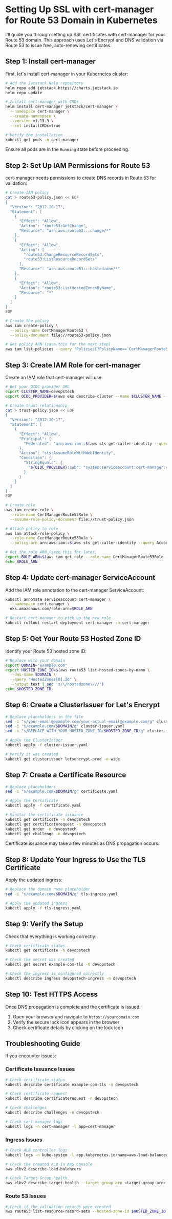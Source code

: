 # Setting Up SSL with cert-manager for Route 53 Domain in Kubernetes

I'll guide you through setting up SSL certificates with cert-manager for your Route 53 domain. This approach uses Let's Encrypt and DNS validation via Route 53 to issue free, auto-renewing certificates.

## Step 1: Install cert-manager

First, let's install cert-manager in your Kubernetes cluster:

```bash
# Add the Jetstack Helm repository
helm repo add jetstack https://charts.jetstack.io
helm repo update

# Install cert-manager with CRDs
helm install cert-manager jetstack/cert-manager \
  --namespace cert-manager \
  --create-namespace \
  --version v1.13.3 \
  --set installCRDs=true

# Verify the installation
kubectl get pods -n cert-manager
```

Ensure all pods are in the `Running` state before proceeding.

## Step 2: Set Up IAM Permissions for Route 53

cert-manager needs permissions to create DNS records in Route 53 for validation:

```bash
# Create IAM policy
cat > route53-policy.json << EOF
{
  "Version": "2012-10-17",
  "Statement": [
    {
      "Effect": "Allow",
      "Action": "route53:GetChange",
      "Resource": "arn:aws:route53:::change/*"
    },
    {
      "Effect": "Allow",
      "Action": [
        "route53:ChangeResourceRecordSets",
        "route53:ListResourceRecordSets"
      ],
      "Resource": "arn:aws:route53:::hostedzone/*"
    },
    {
      "Effect": "Allow",
      "Action": "route53:ListHostedZonesByName",
      "Resource": "*"
    }
  ]
}
EOF

# Create the policy
aws iam create-policy \
  --policy-name CertManagerRoute53 \
  --policy-document file://route53-policy.json

# Get policy ARN (save this for the next step)
aws iam list-policies --query 'Policies[?PolicyName==`CertManagerRoute53`].Arn' --output text
```

## Step 3: Create IAM Role for cert-manager

Create an IAM role that cert-manager will use:

```bash
# Get your OIDC provider URL
export CLUSTER_NAME=devopstech
export OIDC_PROVIDER=$(aws eks describe-cluster --name $CLUSTER_NAME --query "cluster.identity.oidc.issuer" --output text | sed -e "s/^https:\/\///")

# Create trust relationship
cat > trust-policy.json << EOF
{
  "Version": "2012-10-17",
  "Statement": [
    {
      "Effect": "Allow",
      "Principal": {
        "Federated": "arn:aws:iam::$(aws sts get-caller-identity --query Account --output text):oidc-provider/${OIDC_PROVIDER}"
      },
      "Action": "sts:AssumeRoleWithWebIdentity",
      "Condition": {
        "StringEquals": {
          "${OIDC_PROVIDER}:sub": "system:serviceaccount:cert-manager:cert-manager"
        }
      }
    }
  ]
}
EOF

# Create role
aws iam create-role \
  --role-name CertManagerRoute53Role \
  --assume-role-policy-document file://trust-policy.json

# Attach policy to role
aws iam attach-role-policy \
  --role-name CertManagerRoute53Role \
  --policy-arn arn:aws:iam::$(aws sts get-caller-identity --query Account --output text):policy/CertManagerRoute53

# Get the role ARN (save this for later)
export ROLE_ARN=$(aws iam get-role --role-name CertManagerRoute53Role --query Role.Arn --output text)
echo $ROLE_ARN
```

## Step 4: Update cert-manager ServiceAccount

Add the IAM role annotation to the cert-manager ServiceAccount:

```bash
kubectl annotate serviceaccount cert-manager \
  --namespace cert-manager \
  eks.amazonaws.com/role-arn=$ROLE_ARN

# Restart cert-manager to pick up the new role
kubectl rollout restart deployment cert-manager -n cert-manager
```

## Step 5: Get Your Route 53 Hosted Zone ID

Identify your Route 53 hosted zone ID:

```bash
# Replace with your domain
export DOMAIN="example.com"
export HOSTED_ZONE_ID=$(aws route53 list-hosted-zones-by-name \
  --dns-name $DOMAIN \
  --query "HostedZones[0].Id" \
  --output text | sed 's/\/hostedzone\///')
echo $HOSTED_ZONE_ID
```

## Step 6: Create a ClusterIssuer for Let's Encrypt


```bash
# Replace placeholders in the file
sed -i "s/your-email@example.com/your-actual-email@example.com/g" cluster-issuer.yaml
sed -i "s/example.com/$DOMAIN/g" cluster-issuer.yaml
sed -i "s/REPLACE_WITH_YOUR_HOSTED_ZONE_ID/$HOSTED_ZONE_ID/g" cluster-issuer.yaml

# Apply the ClusterIssuer
kubectl apply -f cluster-issuer.yaml

# Verify it was created
kubectl get clusterissuer letsencrypt-prod -o wide
```

## Step 7: Create a Certificate Resource



```bash
# Replace placeholders
sed -i "s/example.com/$DOMAIN/g" certificate.yaml

# Apply the Certificate
kubectl apply -f certificate.yaml

# Monitor the certificate issuance
kubectl get certificate -n devopstech
kubectl get certificaterequest -n devopstech
kubectl get order -n devopstech
kubectl get challenge -n devopstech
```

Certificate issuance may take a few minutes as DNS propagation occurs.

## Step 8: Update Your Ingress to Use the TLS Certificate


Apply the updated ingress:

```bash
# Replace the domain name placeholder
sed -i "s/example.com/$DOMAIN/g" tls-ingress.yaml

# Apply the updated ingress
kubectl apply -f tls-ingress.yaml
```

## Step 9: Verify the Setup

Check that everything is working correctly:

```bash
# Check certificate status
kubectl get certificate -n devopstech

# Check the secret was created
kubectl get secret example-com-tls -n devopstech

# Check the ingress is configured correctly
kubectl describe ingress devopstech-ingress -n devopstech
```

## Step 10: Test HTTPS Access

Once DNS propagation is complete and the certificate is issued:

1. Open your browser and navigate to `https://yourdomain.com`
2. Verify the secure lock icon appears in the browser
3. Check certificate details by clicking on the lock icon

## Troubleshooting Guide

If you encounter issues:

### Certificate Issuance Issues

```bash
# Check certificate status
kubectl describe certificate example-com-tls -n devopstech

# Check certificate request
kubectl describe certificaterequest -n devopstech

# Check challenges
kubectl describe challenges -n devopstech

# Check cert-manager logs
kubectl logs -n cert-manager -l app=cert-manager
```

### Ingress Issues

```bash
# Check ALB controller logs
kubectl logs -n kube-system -l app.kubernetes.io/name=aws-load-balancer-controller

# Check the created ALB in AWS Console
aws elbv2 describe-load-balancers

# Check Target Group health
aws elbv2 describe-target-health --target-group-arn <target-group-arn>
```

### Route 53 Issues

```bash
# Check if the validation records were created
aws route53 list-resource-record-sets --hosted-zone-id $HOSTED_ZONE_ID | grep -A 2 _acme-challenge
```
